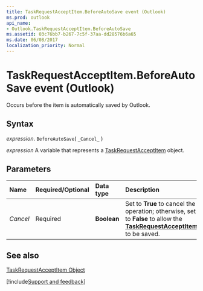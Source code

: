 ```yaml
---
title: TaskRequestAcceptItem.BeforeAutoSave event (Outlook)
ms.prod: outlook
api_name:
- Outlook.TaskRequestAcceptItem.BeforeAutoSave
ms.assetid: 03c76bb7-b267-7c5f-37aa-dd28576b6a65
ms.date: 06/08/2017
localization_priority: Normal
---
```



# TaskRequestAcceptItem.BeforeAutoSave event (Outlook)

Occurs before the item is automatically saved by Outlook.


## Syntax

_expression_. `BeforeAutoSave`( `_Cancel_` )

_expression_ A variable that represents a [TaskRequestAcceptItem](Outlook.TaskRequestAcceptItem.md) object.


## Parameters



|Name|Required/Optional|Data type|Description|
|:-----|:-----|:-----|:-----|
| _Cancel_|Required| **Boolean**|Set to  **True** to cancel the operation; otherwise, set to **False** to allow the **[TaskRequestAcceptItem](Outlook.TaskRequestAcceptItem.md)** to be saved.|

## See also


[TaskRequestAcceptItem Object](Outlook.TaskRequestAcceptItem.md)

[!include[Support and feedback](~/includes/feedback-boilerplate.md)]